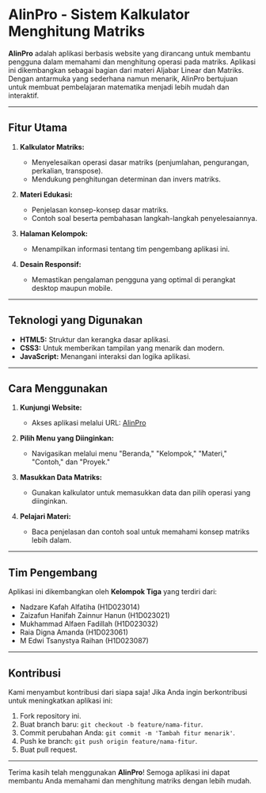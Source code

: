 # AlinPro - Sistem Kalkulator Menghitung Matriks

**AlinPro** adalah aplikasi berbasis website yang dirancang untuk membantu pengguna dalam memahami dan menghitung operasi pada matriks. Aplikasi ini dikembangkan sebagai bagian dari materi Aljabar Linear dan Matriks. Dengan antarmuka yang sederhana namun menarik, AlinPro bertujuan untuk membuat pembelajaran matematika menjadi lebih mudah dan interaktif.

---

## Fitur Utama

1. **Kalkulator Matriks:**
   - Menyelesaikan operasi dasar matriks (penjumlahan, pengurangan, perkalian, transpose).
   - Mendukung penghitungan determinan dan invers matriks.

2. **Materi Edukasi:**
   - Penjelasan konsep-konsep dasar matriks.
   - Contoh soal beserta pembahasan langkah-langkah penyelesaiannya.

3. **Halaman Kelompok:**
   - Menampilkan informasi tentang tim pengembang aplikasi ini.

4. **Desain Responsif:**
   - Memastikan pengalaman pengguna yang optimal di perangkat desktop maupun mobile.

---

## Teknologi yang Digunakan

- **HTML5:** Struktur dan kerangka dasar aplikasi.
- **CSS3:** Untuk memberikan tampilan yang menarik dan modern.
- **JavaScript:** Menangani interaksi dan logika aplikasi.

---

## Cara Menggunakan

1. **Kunjungi Website:**
   - Akses aplikasi melalui URL: [AlinPro](https://alin-pro.vercel.app)

2. **Pilih Menu yang Diinginkan:**
   - Navigasikan melalui menu "Beranda," "Kelompok," "Materi," "Contoh," dan "Proyek."

3. **Masukkan Data Matriks:**
   - Gunakan kalkulator untuk memasukkan data dan pilih operasi yang diinginkan.

4. **Pelajari Materi:**
   - Baca penjelasan dan contoh soal untuk memahami konsep matriks lebih dalam.

---

## Tim Pengembang

Aplikasi ini dikembangkan oleh **Kelompok Tiga** yang terdiri dari:
- Nadzare Kafah Alfatiha (H1D023014)
- Zaizafun Hanifah Zainnur Hanun (H1D023021)
- Mukhammad Alfaen Fadillah (H1D023032)
- Raia Digna Amanda (H1D023061)
- M Edwi Tsanystya Raihan (H1D023087)

---

## Kontribusi

Kami menyambut kontribusi dari siapa saja! Jika Anda ingin berkontribusi untuk meningkatkan aplikasi ini:
1. Fork repository ini.
2. Buat branch baru: `git checkout -b feature/nama-fitur`.
3. Commit perubahan Anda: `git commit -m 'Tambah fitur menarik'`.
4. Push ke branch: `git push origin feature/nama-fitur`.
5. Buat pull request.

---

Terima kasih telah menggunakan **AlinPro**! Semoga aplikasi ini dapat membantu Anda memahami dan menghitung matriks dengan lebih mudah.
